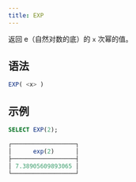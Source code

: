 ```yaml
---
title: EXP
---
```


返回 e（自然对数的底）的 `x` 次幂的值。

## 语法

```sql
EXP( <x> )
```

## 示例

```sql
SELECT EXP(2);

┌──────────────────┐
│      exp(2)      │
├──────────────────┤
│ 7.38905609893065 │
└──────────────────┘
```